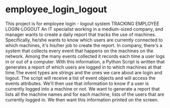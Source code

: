 # employee_login_logout
This project  is for employee login - logout system
TRACKING EMPLOYEE LOGIN-LOGOUT
An IT specialist working in a medium-sized company, and manager wants to create a daily report that tracks the use of
machines. Specifically, he/she wants to know which users are currently connected to which machines, it's his/her job to
create the report. In company, there's a system that collects every event that happens on the machines on the network.
Among the many events collected it records each time a user logs in or out of a computer. With this information, a
Python Script is written that generates a report of which users are logged in to which machines at that time.The event
types are strings and the ones we care about are login and logout. The script will receive a list of event objects and will
access the events attributes. We'll then use that information to know if a user is currently logged into a machine or not.
We want to generate a report that lists all the machine names and for each machine, lists of the users that are currently
logged in. We then want this information printed on the screen.


